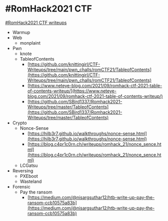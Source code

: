# #RomHack2021 CTF
[#RomHack2021 CTF writeups](https://ctf.romhack.io)

* Warmup
* Web
  * monplaint
* Pwn
  * knote
  * TableofContents
    * [https://github.com/knittingirl/CTF-Writeups/tree/main/pwn_challs/romCTF21/TableofContents](https://github.com/knittingirl/CTF-Writeups/tree/main/pwn_challs/romCTF21/TableofContents)
    * [https://www.neteye-blog.com/2021/09/romhack-ctf-2021-table-of-contents-writeup/](https://www.neteye-blog.com/2021/09/romhack-ctf-2021-table-of-contents-writeup/)
    * [https://github.com/SBird1337/Romhack2021-Writeups/tree/master/TableofContents](https://github.com/SBird1337/Romhack2021-Writeups/tree/master/TableofContents)
* Crypto
  * Nonce-Sense
    * [https://hilb3r7.github.io/walkthroughs/nonce-sense.html](https://hilb3r7.github.io/walkthroughs/nonce-sense.html)
    * [https://blog.c4pr1c0rn.ch/writeups/romhack_21/nonce_sence.html](https://blog.c4pr1c0rn.ch/writeups/romhack_21/nonce_sence.html)
  * LCGatsu
* Reversing
  * PXEboot
  * Wasteland
* Forensic
  * Pay the ransom
    * [https://medium.com/@nisargsuthar12/htb-write-up-pay-the-ransom-ccb10575a83b](https://medium.com/@nisargsuthar12/htb-write-up-pay-the-ransom-ccb10575a83b)
